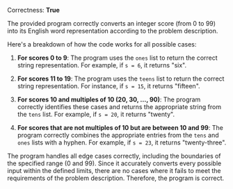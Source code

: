 Correctness: **True**

The provided program correctly converts an integer score (from 0 to 99) into its English word representation according to the problem description. 

Here's a breakdown of how the code works for all possible cases:

1. **For scores 0 to 9**: The program uses the `ones` list to return the correct string representation. For example, if `s = 6`, it returns "six".

2. **For scores 11 to 19**: The program uses the `teens` list to return the correct string representation. For instance, if `s = 15`, it returns "fifteen".

3. **For scores 10 and multiples of 10 (20, 30, ..., 90)**: The program correctly identifies these cases and returns the appropriate string from the `tens` list. For example, if `s = 20`, it returns "twenty".

4. **For scores that are not multiples of 10 but are between 10 and 99**: The program correctly combines the appropriate entries from the `tens` and `ones` lists with a hyphen. For example, if `s = 23`, it returns "twenty-three".

The program handles all edge cases correctly, including the boundaries of the specified range (0 and 99). Since it accurately converts every possible input within the defined limits, there are no cases where it fails to meet the requirements of the problem description. Therefore, the program is correct.